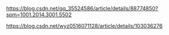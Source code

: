 https://blog.csdn.net/qq_35524586/article/details/88774850?spm=1001.2014.3001.5502

https://blog.csdn.net/wyz0516071128/article/details/103036276
